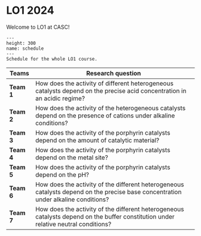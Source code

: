 # LO1 2024

Welcome to LO1 at CASC!

```{figure} /images/total-schedule.png
---
height: 300
name: schedule
---
Schedule for the whole LO1 course.
```

| Teams | Research question |
|-------------------|-----------------------------------------------------------------------------------------------------------------------------------------------------------------------------------|
| **Team 1** |     How does the activity of different heterogeneous catalysts depend on the precise acid concentration in an acidic regime? |
| **Team 2** |     How does the activity of the heterogeneous catalysts depend on the presence of cations under alkaline conditions? |
| **Team 3** |     How does the activity of the porphyrin catalysts depend on the   amount of catalytic material? |
| **Team 4** |     How does the activity of the porphyrin catalysts depend on the   metal site?|
| **Team 5** |     How does the activity of the porphyrin catalysts depend on the pH?|
| **Team 6** |     How does the activity of the different heterogeneous catalysts   depend on the precise base concentration under alkaline conditions? |
| **Team 7** |     How does the activity of the different heterogeneous catalysts   depend on the buffer constitution under relative neutral conditions?  |